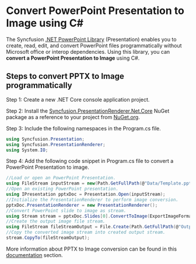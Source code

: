 # Convert PowerPoint Presentation to Image using C#

The Syncfusion [.NET PowerPoint Library](https://www.syncfusion.com/document-processing/powerpoint-framework/net/powerpoint-library) (Presentation) enables you to create, read, edit, and convert PowerPoint files programmatically without Microsoft office or interop dependencies. Using this library, you can **convert a PowerPoint Presentation to Image** using C#.

## Steps to convert PPTX to Image programmatically

Step 1: Create a new .NET Core console application project.

Step 2: Install the [Syncfusion.PresentationRenderer.Net.Core](https://www.nuget.org/packages/Syncfusion.PresentationRenderer.Net.Core) NuGet package as a reference to your project from [NuGet.org](https://www.nuget.org/).

Step 3: Include the following namespaces in the Program.cs file.

```csharp
using Syncfusion.Presentation;
using Syncfusion.PresentationRenderer;
using System.IO;
```

Step 4: Add the following code snippet in Program.cs file to convert a PowerPoint Presentation to image.

```csharp
//Load or open an PowerPoint Presentation.
using FileStream inputStream = new(Path.GetFullPath(@"Data/Template.pptx"), FileMode.Open, FileAccess.Read, FileShare.ReadWrite);
//Open an existing PowerPoint presentation.
using IPresentation pptxDoc = Presentation.Open(inputStream);
//Initialize the PresentationRenderer to perform image conversion.
pptxDoc.PresentationRenderer = new PresentationRenderer();
//Convert PowerPoint slide to image as stream.
using Stream stream = pptxDoc.Slides[0].ConvertToImage(ExportImageFormat.Jpeg);
//Create the output image file stream.
using FileStream fileStreamOutput = File.Create(Path.GetFullPath(@"Output/Output.jpg"));
//Copy the converted image stream into created output stream.
stream.CopyTo(fileStreamOutput);
```

More information about PPTX to Image conversion can be found in this [documentation](https://help.syncfusion.com/document-processing/powerpoint/conversions/powerpoint-to-image/net/presentation-to-image) section.